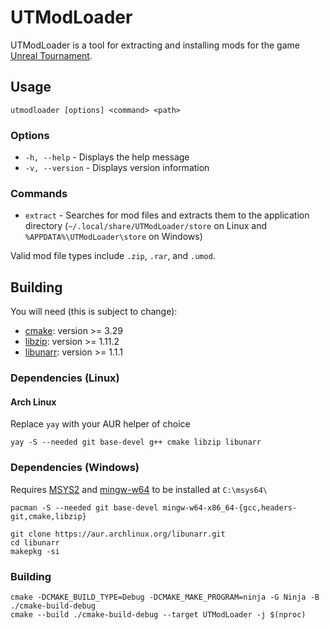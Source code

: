 # UTModLoader
UTModLoader is a tool for extracting and installing mods for the game [Unreal Tournament](https://www.oldunreal.com/).

## Usage
```
utmodloader [options] <command> <path>
```

### Options
- `-h, --help` - Displays the help message
- `-v, --version` - Displays version information

### Commands
- `extract` - Searches <path> for mod files and extracts them to the application directory (`~/.local/share/UTModLoader/store` on Linux and `%APPDATA%\UTModLoader\store` on Windows)

Valid mod file types include `.zip`, `.rar`, and `.umod`.

## Building
You will need (this is subject to change):
- [cmake](https://cmake.org/): version  >= 3.29
- [libzip](https://www.libzip.org/): version  >= 1.11.2
- [libunarr](https://github.com/selmf/unarr): version  >= 1.1.1

### Dependencies (Linux)

#### Arch Linux
Replace `yay` with your AUR helper of choice
```
yay -S --needed git base-devel g++ cmake libzip libunarr
```

### Dependencies (Windows)

Requires [MSYS2](https://www.msys2.org/) and [mingw-w64](https://mingw-w64.org/) to be installed at `C:\msys64\`
```
pacman -S --needed git base-devel mingw-w64-x86_64-{gcc,headers-git,cmake,libzip}
```


```
git clone https://aur.archlinux.org/libunarr.git
cd libunarr
makepkg -si
```

### Building
```
cmake -DCMAKE_BUILD_TYPE=Debug -DCMAKE_MAKE_PROGRAM=ninja -G Ninja -B ./cmake-build-debug
cmake --build ./cmake-build-debug --target UTModLoader -j $(nproc)
```
